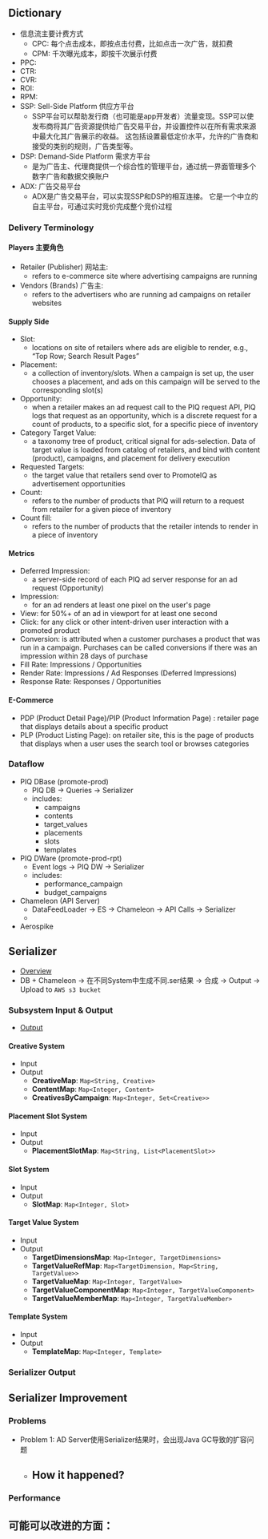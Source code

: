 
## Dictionary

- 信息流主要计费方式
  - CPC: 每个点击成本，即按点击付费，比如点击一次广告，就扣费
  - CPM: 千次曝光成本，即按千次展示付费
- PPC: 
- CTR: 
- CVR: 
- ROI: 
- RPM: 
- SSP: Sell-Side Platform 供应方平台
  - SSP平台可以帮助发行商（也可能是app开发者）流量变现。SSP可以使发布商将其广告资源提供给广告交易平台，并设置控件以在所有需求来源中最大化其广告展示的收益。 这包括设置最低定价水平，允许的广告商和接受的类别的规则，广告类型等。
- DSP: Demand-Side Platform 需求方平台
  - 是为广告主、代理商提供一个综合性的管理平台，通过统一界面管理多个数字广告和数据交换账户
- ADX: 广告交易平台
  - ADX是广告交易平台，可以实现SSP和DSP的相互连接。 它是一个中立的自主平台，可通过实时竞价完成整个竞价过程

### Delivery Terminology

#### Players 主要角色
- Retailer (Publisher) 网站主:
  - refers to e-commerce site where advertising campaigns are running​
- Vendors (Brands) 广告主: 
  - refers to the advertisers who are running ad campaigns on retailer websites​

#### Supply Side​ 
- Slot: 
  - locations on site of retailers where ads are eligible to render, e.g., “Top Row; Search Result Pages”​
- Placement: 
  - a collection of inventory/slots. When a campaign is set up, the user chooses a placement, and ads on this campaign will be served to the corresponding slot(s)​
- Opportunity: 
  - when a retailer makes an ad request call to the PIQ request API, PIQ logs that request as an opportunity, which is a discrete request for a count of products, to a specific slot, for a specific piece of inventory​
- Category Target Value: 
  - a taxonomy tree of product, critical signal for ads-selection. Data of target value is loaded from catalog of retailers, and bind with content (product), campaigns, and placement for delivery execution​
- Requested Targets: 
  - the target value that retailers send over to PromoteIQ as advertisement opportunities​
- Count: 
  - refers to the number of products that PIQ will return to a request from retailer for a given piece of inventory​
- Count fill: 
  - refers to the number of products that the retailer intends to render in a piece of inventory

#### Metrics
- Deferred Impression:  
  - a server-side record of each PIQ ad server response for an ad request (Opportunity)​
- Impression: 
  - for an ad renders at least one pixel on the user's page​
- View: for 50%+ of an ad in viewport for at least one second​
- Click: for any click or other intent-driven user interaction with a promoted product​
- Conversion: is attributed when a customer purchases a product that was run in a campaign. Purchases can be called conversions if there was an impression within 28 days of purchase​
- Fill Rate: Impressions / Opportunities​
- Render Rate: Impressions / Ad Responses (Deferred Impressions)​
- Response Rate: Responses / Opportunities

#### E-Commerce
- PDP (Product Detail Page)/PIP (Product Information Page) : retailer page that displays details about a specific product​
- PLP (Product Listing Page): on retailer site, this is the page of products that displays when a user uses the search tool or browses categories​


### Dataflow
- PIQ DBase (promote-prod)
  - PIQ DB -> Queries -> Serializer
  - includes:
    - campaigns
    - contents
    - target_values
    - placements
    - slots
    - templates
- PIQ DWare (promote-prod-rpt)
  - Event logs -> PIQ DW -> Serializer
  - includes:
    - performance_campaign
    - budget_campaigns
- Chameleon (API Server)
    - DataFeedLoader -> ES -> Chameleon -> API Calls -> Serializer
    - 
- Aerospike

## Serializer

- [Overview](https://spotfront.atlassian.net/wiki/spaces/EN/pages/1198325768/Delivery-Serializer)
- DB + Chameleon -> 在不同System中生成不同.ser结果 -> 合成 -> Output -> Upload to `AWS s3 bucket`

### Subsystem Input & Output
- [Output](https://spotfront.atlassian.net/wiki/spaces/EN/pages/1199800456/Serializer+Output)

#### Creative System
- Input
- Output
  - **CreativeMap**: `Map<String, Creative>`
  - **ContentMap**: `Map<Integer, Content>`
  - **CreativesByCampaign**: `Map<Integer, Set<Creative>>`

#### Placement Slot System
- Input
- Output
  - **PlacementSlotMap**: `Map<String, List<PlacementSlot>>`

#### Slot System
- Input
- Output
  - **SlotMap**: `Map<Integer, Slot>`

#### Target Value System
- Input
- Output
  - **TargetDimensionsMap**: `Map<Integer, TargetDimensions>`
  - **TargetValueRefMap**: `Map<TargetDimension, Map<String, TargetValue>>`
  - **TargetValueMap**: `Map<Integer, TargetValue>`
  - **TargetValueComponentMap**: `Map<Integer, TargetValueComponent>`
  - **TargetValueMemberMap**: `Map<Integer, TargetValueMember>`

#### Template System
- Input
- Output
  - **TemplateMap**: `Map<Integer, Template>`

### Serializer Output



## Serializer Improvement

### Problems
- Problem 1: AD Server使用Serializer结果时，会出现Java GC导致的扩容问题
  - How it happened?
    - 

### Performance
可能可以改进的方面：
- 

